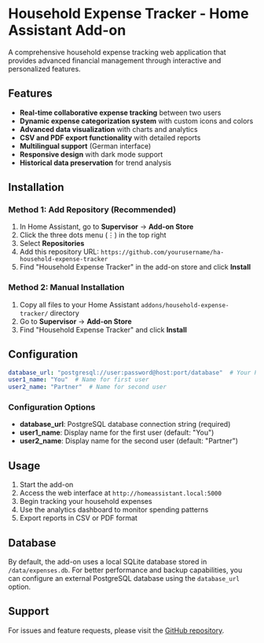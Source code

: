 # Household Expense Tracker - Home Assistant Add-on

A comprehensive household expense tracking web application that provides advanced financial management through interactive and personalized features.

## Features

- **Real-time collaborative expense tracking** between two users
- **Dynamic expense categorization system** with custom icons and colors
- **Advanced data visualization** with charts and analytics
- **CSV and PDF export functionality** with detailed reports
- **Multilingual support** (German interface)
- **Responsive design** with dark mode support
- **Historical data preservation** for trend analysis

## Installation

### Method 1: Add Repository (Recommended)

1. In Home Assistant, go to **Supervisor** → **Add-on Store**
2. Click the three dots menu (⋮) in the top right
3. Select **Repositories**
4. Add this repository URL: `https://github.com/yourusername/ha-household-expense-tracker`
5. Find "Household Expense Tracker" in the add-on store and click **Install**

### Method 2: Manual Installation

1. Copy all files to your Home Assistant `addons/household-expense-tracker/` directory
2. Go to **Supervisor** → **Add-on Store**
3. Find "Household Expense Tracker" and click **Install**

## Configuration

```yaml
database_url: "postgresql://user:password@host:port/database"  # Your PostgreSQL database URL
user1_name: "You"  # Name for first user
user2_name: "Partner"  # Name for second user
```

### Configuration Options

- **database_url**: PostgreSQL database connection string (required)
- **user1_name**: Display name for the first user (default: "You")
- **user2_name**: Display name for the second user (default: "Partner")

## Usage

1. Start the add-on
2. Access the web interface at `http://homeassistant.local:5000`
3. Begin tracking your household expenses
4. Use the analytics dashboard to monitor spending patterns
5. Export reports in CSV or PDF format

## Database

By default, the add-on uses a local SQLite database stored in `/data/expenses.db`. For better performance and backup capabilities, you can configure an external PostgreSQL database using the `database_url` option.

## Support

For issues and feature requests, please visit the [GitHub repository](https://github.com/yourusername/ha-household-expense-tracker).
